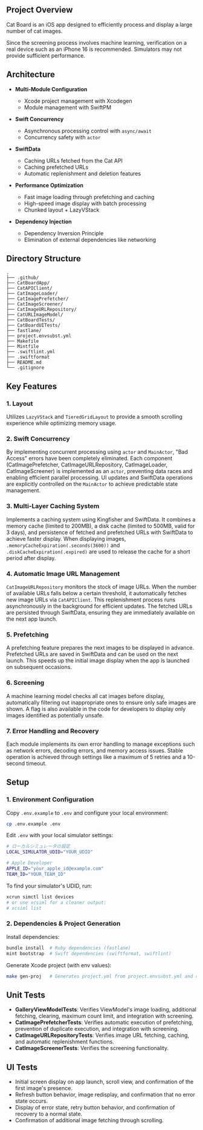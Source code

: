 ## Project Overview

Cat Board is an iOS app designed to efficiently process and display a large number of cat images.

Since the screening process involves machine learning, verification on a real device such as an iPhone 16 is recommended. Simulators may not provide sufficient performance.

## Architecture

- **Multi-Module Configuration**
  - Xcode project management with Xcodegen
  - Module management with SwiftPM

- **Swift Concurrency**
  - Asynchronous processing control with `async/await`
  - Concurrency safety with `actor`

- **SwiftData**
  - Caching URLs fetched from the Cat API
  - Caching prefetched URLs
  - Automatic replenishment and deletion features

- **Performance Optimization**
  - Fast image loading through prefetching and caching
  - High-speed image display with batch processing
  - Chunked layout + LazyVStack

- **Dependency Injection**
  - Dependency Inversion Principle
  - Elimination of external dependencies like networking

## Directory Structure

```
.
├── .github/
├── CatBoardApp/
├── CatAPIClient/
├── CatImageLoader/
├── CatImagePrefetcher/
├── CatImageScreener/
├── CatImageURLRepository/
├── CatURLImageModel/
├── CatBoardTests/
├── CatBoardUITests/
├── fastlane/
├── project.envsubst.yml
├── Makefile
├── Mintfile
├── .swiftlint.yml
├── .swiftformat
├── README.md
└── .gitignore
```

## Key Features

### 1. Layout
Utilizes `LazyVStack` and `TieredGridLayout` to provide a smooth scrolling experience while optimizing memory usage.

### 2. Swift Concurrency
By implementing concurrent processing using `actor` and `MainActor`, "Bad Access" errors have been completely eliminated. Each component (CatImagePrefetcher, CatImageURLRepository, CatImageLoader, CatImageScreener) is implemented as an `actor`, preventing data races and enabling efficient parallel processing. UI updates and SwiftData operations are explicitly controlled on the `MainActor` to achieve predictable state management.

### 3. Multi-Layer Caching System
Implements a caching system using Kingfisher and SwiftData. It combines a memory cache (limited to 200MB), a disk cache (limited to 500MB, valid for 3 days), and persistence of fetched and prefetched URLs with SwiftData to achieve faster display. When displaying images, `.memoryCacheExpiration(.seconds(3600))` and `.diskCacheExpiration(.expired)` are used to release the cache for a short period after display.

### 4. Automatic Image URL Management
`CatImageURLRepository` monitors the stock of image URLs. When the number of available URLs falls below a certain threshold, it automatically fetches new image URLs via `CatAPIClient`. This replenishment process runs asynchronously in the background for efficient updates. The fetched URLs are persisted through SwiftData, ensuring they are immediately available on the next app launch.

### 5. Prefetching
A prefetching feature prepares the next images to be displayed in advance. Prefetched URLs are saved in SwiftData and can be used on the next launch. This speeds up the initial image display when the app is launched on subsequent occasions.

### 6. Screening
A machine learning model checks all cat images before display, automatically filtering out inappropriate ones to ensure only safe images are shown. A flag is also available in the code for developers to display only images identified as potentially unsafe.

### 7. Error Handling and Recovery
Each module implements its own error handling to manage exceptions such as network errors, decoding errors, and memory access issues. Stable operation is achieved through settings like a maximum of 5 retries and a 10-second timeout.

## Setup

### 1. Environment Configuration

Copy `.env.example` to `.env` and configure your local environment:

```bash
cp .env.example .env
```

Edit `.env` with your local simulator settings:

```bash
# ローカルシミュレータの設定
LOCAL_SIMULATOR_UDID="YOUR_UDID"     

# Apple Developer
APPLE_ID="your_apple_id@example.com"
TEAM_ID="YOUR_TEAM_ID"
```

To find your simulator's UDID, run:
```bash
xcrun simctl list devices
# or use xcsiml for a cleaner output:
# xcsiml list
```

### 2. Dependencies & Project Generation

Install dependencies:
```bash
bundle install  # Ruby dependencies (fastlane)
mint bootstrap  # Swift dependencies (swiftformat, swiftlint)
```

Generate Xcode project (with env values):
```bash
make gen-proj   # Generates project.yml from project.envsubst.yml and runs xcodegen
```

## Unit Tests

- **GalleryViewModelTests**: Verifies ViewModel's image loading, additional fetching, clearing, maximum count limit, and integration with screening.
- **CatImagePrefetcherTests**: Verifies automatic execution of prefetching, prevention of duplicate execution, and integration with screening.
- **CatImageURLRepositoryTests**: Verifies image URL fetching, caching, and automatic replenishment functions.
- **CatImageScreenerTests**: Verifies the screening functionality.

## UI Tests

- Initial screen display on app launch, scroll view, and confirmation of the first image's presence.
- Refresh button behavior, image redisplay, and confirmation that no error state occurs.
- Display of error state, retry button behavior, and confirmation of recovery to a normal state.
- Confirmation of additional image fetching through scrolling.